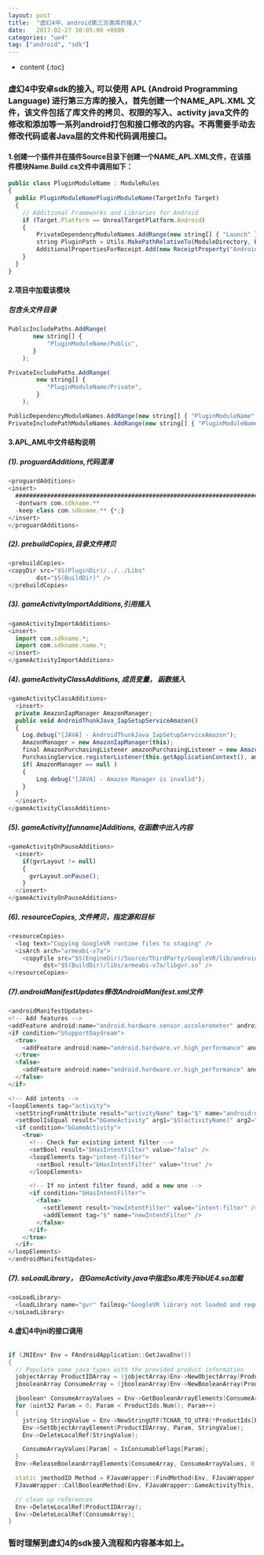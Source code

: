 ```yaml
---
layout: post
title:  "虚幻4中，android第三方类库的接入"
date:   2017-02-27 10:05:00 +0800
categories: "ue4"
tag: ["android", "sdk"]
---
```

* content
{:toc}

### 虚幻4中安卓sdk的接入, 可以使用 APL (Android Programming Language) 进行第三方库的接入，首先创建一个NAME_APL.XML 文件，该文件包括了库文件的拷贝、权限的写入、activity java文件的修改和添加等一系列android打包和接口修改的内容。不再需要手动去修改代码或者Java层的文件和代码调用接口。
#### 1.创建一个插件并在插件Source目录下创建一个NAME_APL.XML文件，在该插件模块Name.Build.cs文件中调用如下：

```js
public class PluginModuleName : ModuleRules
{
  public PluginModuleNamePluginModuleName(TargetInfo Target)
  {
    // Additional Frameworks and Libraries for Android
    if (Target.Platform == UnrealTargetPlatform.Android)
    {
        PrivateDependencyModuleNames.AddRange(new string[] { "Launch" });
        string PluginPath = Utils.MakePathRelativeTo(ModuleDirectory, BuildConfiguration.RelativeEnginePath);
        AdditionalPropertiesForReceipt.Add(new ReceiptProperty("AndroidPlugin", Path.Combine(PluginPath, "NAME_APL.XML")));
    }
  }
}
```
#### 2.项目中加载该模块
##### 包含头文件目录
```js
PublicIncludePaths.AddRange(
       new string[] {
           "PluginModuleName/Public",
       }
    );

PrivateIncludePaths.AddRange(
        new string[] {
           "PluginModuleName/Private",
        }
    );
```

```js
PublicDependencyModuleNames.AddRange(new string[] { "PluginModuleName" });
PrivateIncludePathModuleNames.AddRange(new string[] { "PluginModuleName" });
```

#### 3.APL_AML中文件结构说明
##### (1). proguardAdditions,代码混淆
```js
<proguardAdditions>
<insert>
  ########################################################################################## sdkname
  -dontwarn com.sdkname.**
  -keep class com.sdkname.** {*;}
</insert>
</proguardAdditions>
```
##### (2). prebuildCopies,目录文件拷贝
```js
<prebuildCopies>
<copyDir src="$S(PluginDir)/../../Libs"
        dst="$S(BuildDir)" />
</prebuildCopies>
```

##### (3). gameActivityImportAdditions,引用插入
```js
<gameActivityImportAdditions>
<insert>
  import com.sdkname.*;
  import com.sdkname.name.*;
</insert>
</gameActivityImportAdditions>
```

##### (4). gameActivityClassAdditions, 成员变量， 函数插入
```js
<gameActivityClassAdditions>
  <insert>
  private AmazonIapManager AmazonManager;
  public void AndroidThunkJava_IapSetupServiceAmazon()
  {
    Log.debug("[JAVA] - AndroidThunkJava_IapSetupServiceAmazon");
    AmazonManager = new AmazonIapManager(this);
    final AmazonPurchasingListener amazonPurchasingListener = new AmazonPurchasingListener(AmazonManager);
    PurchasingService.registerListener(this.getApplicationContext(), amazonPurchasingListener);
    if( AmazonManager == null )
    {
        Log.debug("[JAVA] - Amazon Manager is invalid");
    }
  }
  </insert>
</gameActivityClassAdditions>
```

##### (5). gameActivity[funname]Additions, 在函数中出入内容
```js
<gameActivityOnPauseAdditions>
  <insert>
    if(gvrLayout != null)
    {
      gvrLayout.onPause();
    }
  </insert>
</gameActivityOnPauseAdditions>
```

##### (6). resourceCopies, 文件拷贝，指定源和目标
```js
<resourceCopies>
  <log text="Copying GoogleVR runtime files to staging" />
  <isArch arch="armeabi-v7a">
    <copyFile src="$S(EngineDir)/Source/ThirdParty/GoogleVR/lib/android_arm/libgvr.so"
          dst="$S(BuildDir)/libs/armeabi-v7a/libgvr.so" />
</resourceCopies>
```

##### (7).androidManifestUpdates修改AndroidManifest.xml文件
```js
<androidManifestUpdates>
<!-- Add features -->
<addFeature android:name="android.hardware.sensor.accelerometer" android:required="true" />
<if condition="bSupportDaydream">
  <true>
    <addFeature android:name="android.hardware.vr.high_performance" android:required="true" />
  </true>
  <false>
    <addFeature android:name="android.hardware.vr.high_performance" android:required="false" />
  </false>
</if>

<!-- Add intents -->
<loopElements tag="activity">
  <setStringFromAttribute result="activityName" tag="$" name="android:name" />
  <setBoolIsEqual result="bGameActivity" arg1="$S(activityName)" arg2="com.epicgames.ue4.GameActivity" />
  <if condition="bGameActivity">
    <true>
      <!-- Check for existing intent filter -->
      <setBool result="bHasIntentFilter" value="false" />
      <loopElements tag="intent-filter">
        <setBool result="bHasIntentFilter" value="true" />
      </loopElements>

      <!-- If no intent filter found, add a new one -->
      <if condition="bHasIntentFilter">
        <false>
          <setElement result="newIntentFilter" value="intent-filter" />
          <addElement tag="$" name="newIntentFilter" />
        </false>
      </if>
    </true>
  </if>
</loopElements>
</androidManifestUpdates>
```

##### (7). soLoadLibrary， 在GameActivity.java中指定so库先于libUE4.so加载
```js
<soLoadLibrary>
  <loadLibrary name="gvr" failmsg="GoogleVR library not loaded and required!" />
</soLoadLibrary>
```

#### 4.虚幻4中jni的接口调用
```c++

if (JNIEnv* Env = FAndroidApplication::GetJavaEnv())
{
  // Populate some java types with the provided product information
  jobjectArray ProductIDArray = (jobjectArray)Env->NewObjectArray(ProductIds.Num(), FJavaWrapper::JavaStringClass, NULL);
  jbooleanArray ConsumeArray = (jbooleanArray)Env->NewBooleanArray(ProductIds.Num());

  jboolean* ConsumeArrayValues = Env->GetBooleanArrayElements(ConsumeArray, 0);
  for (uint32 Param = 0; Param < ProductIds.Num(); Param++)
  {
    jstring StringValue = Env->NewStringUTF(TCHAR_TO_UTF8(*ProductIds[Param]));
    Env->SetObjectArrayElement(ProductIDArray, Param, StringValue);
    Env->DeleteLocalRef(StringValue);

    ConsumeArrayValues[Param] = IsConsumableFlags[Param];
  }
  Env->ReleaseBooleanArrayElements(ConsumeArray, ConsumeArrayValues, 0);

  static jmethodID Method = FJavaWrapper::FindMethod(Env, FJavaWrapper::GameActivityClassID, "AndroidThunkJava_IapQueryInAppPurchasesAmazon", "([Ljava/lang/String;[Z)Z", false);
  FJavaWrapper::CallBooleanMethod(Env, FJavaWrapper::GameActivityThis, Method, ProductIDArray, ConsumeArray);

  // clean up references
  Env->DeleteLocalRef(ProductIDArray);
  Env->DeleteLocalRef(ConsumeArray);
}
```

### 暂时理解到虚幻4的sdk接入流程和内容基本如上。
